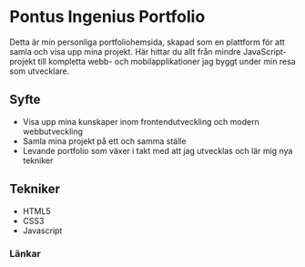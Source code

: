 # Pontus Ingenius Portfolio
Detta är min personliga portfoliohemsida, skapad som en plattform för att samla och visa upp mina projekt. Här hittar du allt från mindre JavaScript-projekt till kompletta webb- och mobilapplikationer jag byggt under min resa som utvecklare.
## Syfte
* Visa upp mina kunskaper inom frontendutveckling och modern webbutveckling
* Samla mina projekt på ett och samma ställe
* Levande portfolio som växer i takt med att jag utvecklas och lär mig nya tekniker
## Tekniker
* HTML5
* CSS3
* Javascript
### Länkar
